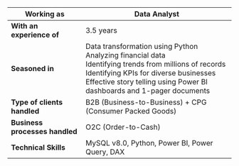 | **Working as**                 | Data Analyst                                                                                                                                                                                                                      |
|--------------------------------|-----------------------------------------------------------------------------------------------------------------------------------------------------------------------------------------------------------------------------------|
| **With an experience of**      | 3.5 years                                                                                                                                                                                                                          |
| **Seasoned in**                | Data transformation using Python<br>Analyzing financial data<br>Identifying trends from millions of records<br>Identifying KPIs for diverse businesses<br>Effective story telling using Power BI dashboards and 1-pager documents |
| **Type of clients handled**    | B2B (Business-to-Business) + CPG (Consumer Packed Goods)                                                                                                                                                                          |
| **Business processes handled** | O2C (Order-to-Cash)                                                                                                                                                                                                               |
| **Technical Skills**           | MySQL v8.0, Python, Power BI, Power Query, DAX                                                                                                                                                                                    |
